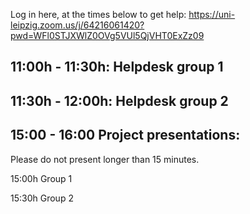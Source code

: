 Log in here, at the times below to get help: 
https://uni-leipzig.zoom.us/j/64216061420?pwd=WFl0STJXWlZ0OVg5VUl5QjVHT0ExZz09

## 11:00h - 11:30h: Helpdesk group 1 

## 11:30h - 12:00h: Helpdesk group 2

## 15:00 - 16:00 Project presentations:

Please do not present longer than 15 minutes. 

15:00h Group 1

15:30h Group 2